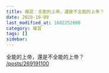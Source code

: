 ```yaml
---
title: 複習：全能的上帝，還是不全能的上帝？
date: 2020-10-09
last_modified_at: 1602252000
category: 複習
tags: []
sidebar: 
---
```


<p>全能的上帝，還是不全能的上帝？<br/>
<a href="/posts/269191100" target="_blank">/posts/269191100</a></p>
<p> </p>
